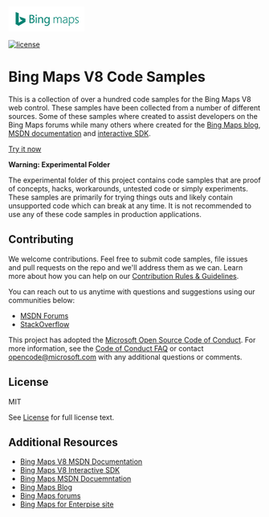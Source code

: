 ![Bing Maps Logo](Samples/Resources/images/bingMapsLogo.png) 

[![license](https://img.shields.io/badge/license-MIT-yellow.svg)](LICENSE.md)

# Bing Maps V8 Code Samples #

This is a collection of over a hundred code samples for the Bing Maps V8 web control. These samples have been collected from a number of different sources. 
Some of these samples where created to assist developers on the Bing Maps forums while many others where created for the [Bing Maps blog](http://blogs.bing.com/maps), 
[MSDN documentation](https://msdn.microsoft.com/en-us/library/mt712542.aspx) and [interactive SDK](http://www.bing.com/api/maps/sdkrelease/mapcontrol/isdk).

[Try it now](http://bingmapsv8samples.azurewebsites.net/)

**Warning: Experimental Folder**

The experimental folder of this project contains code samples that are proof of concepts, hacks, workarounds, untested code or simply experiments. 
These samples are primarily for trying things outs and likely contain unsupported code which can break at any time. 
It is not recommended to use any of these code samples in production applications.

## Contributing ##

We welcome contributions. Feel free to submit code samples, file issues and pull requests on the repo and we'll address them as we can. 
Learn more about how you can help on our [Contribution Rules & Guidelines](CONTRIBUTING.md). 

You can reach out to us anytime with questions and suggestions using our communities below:
* [MSDN Forums](https://social.msdn.microsoft.com/Forums/en-US/home?forum=bingmapsajax&filter=alltypes&sort=lastpostdesc)
* [StackOverflow](http://stackoverflow.com/questions/tagged/bing-maps)

This project has adopted the [Microsoft Open Source Code of Conduct](https://opensource.microsoft.com/codeofconduct/). 
For more information, see the [Code of Conduct FAQ](https://opensource.microsoft.com/codeofconduct/faq/) or 
contact [opencode@microsoft.com](mailto:opencode@microsoft.com) with any additional questions or comments.

## License ##

MIT
 
See [License](LICENSE.md) for full license text.

## Additional Resources ##

* [Bing Maps V8 MSDN Documentation](https://msdn.microsoft.com/en-us/library/mt712542.aspx)
* [Bing Maps V8 Interactive SDK](http://www.bing.com/api/maps/sdkrelease/mapcontrol/isdk)
* [Bing Maps MSDN Docuemntation](https://msdn.microsoft.com/en-us/library/dd877180.aspx)
* [Bing Maps Blog](http://blogs.bing.com/maps)
* [Bing Maps forums](https://social.msdn.microsoft.com/Forums/en-US/home?forum=bingmapsajax&filter=alltypes&sort=lastpostdesc)
* [Bing Maps for Enterpise site](https://www.microsoft.com/maps/)
